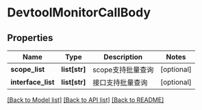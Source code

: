 # DevtoolMonitorCallBody

## Properties
Name | Type | Description | Notes
------------ | ------------- | ------------- | -------------
**scope_list** | **list[str]** | scope支持批量查询 | [optional] 
**interface_list** | **list[str]** | 接口支持批量查询 | [optional] 

[[Back to Model list]](../README.md#documentation-for-models) [[Back to API list]](../README.md#documentation-for-api-endpoints) [[Back to README]](../README.md)

